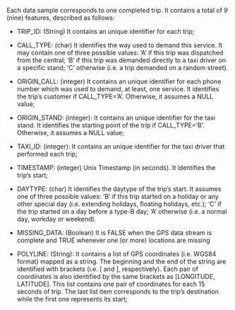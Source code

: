 Each data sample corresponds to one completed trip. It contains a total of
9 (nine) features, described as follows:

- TRIP_ID: (String) It contains an unique identifier for each trip;

- CALL_TYPE: (char) It identifies the way used to demand this service. It may contain one of three possible values:
    ‘A’ if this trip was dispatched from the central;
    ‘B’ if this trip was demanded directly to a taxi driver on a specific stand;
    ‘C’ otherwise (i.e. a trip demanded on a random street).

- ORIGIN_CALL: (integer) It contains an unique identifier for each phone number which was used to demand, at least, one service. It identifies the trip’s customer if CALL_TYPE=’A’. Otherwise, it assumes a NULL value;

- ORIGIN_STAND: (integer): It contains an unique identifier for the taxi stand. It identifies the starting point of the trip if CALL_TYPE=’B’. Otherwise, it assumes a NULL value;

- TAXI_ID: (integer): It contains an unique identifier for the taxi driver that performed each trip;

- TIMESTAMP: (integer) Unix Timestamp (in seconds). It identifies the trip’s start;

- DAYTYPE: (char) It identifies the daytype of the trip’s start. It assumes one of three possible values:
    ‘B’ if this trip started on a holiday or any other special day (i.e. extending holidays, floating holidays, etc.);
    ‘C’ if the trip started on a day before a type-B day;
    ‘A’ otherwise (i.e. a normal day, workday or weekend).

- MISSING_DATA: (Boolean) It is FALSE when the GPS data stream is complete and TRUE whenever one (or more) locations are missing

- POLYLINE: (String): It contains a list of GPS coordinates (i.e. WGS84 format) mapped as a string. The beginning and the end of the string are identified with brackets (i.e. [ and ], respectively). Each pair of coordinates is also identified by the same brackets as [LONGITUDE, LATITUDE]. This list contains one pair of coordinates for each 15 seconds of trip. The last list item corresponds to the trip’s destination while the first one represents its start;
